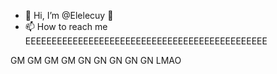 - 👋 Hi, I’m @Elelecuy
  👀
- 📫 How to reach me EEEEEEEEEEEEEEEEEEEEEEEEEEEEEEEEEEEEEEEEEEEEEE
<!---
Elelecuy/Elelecuy is a ✨ special ✨ repository because its `README.md` (this file) appears on your GitHub profile.
You can click the Preview link to take a look at your changes.
--->
GM GM GM GM
GN GN GN GN GN
LMAO
